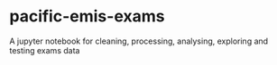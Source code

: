 # pacific-emis-exams
A jupyter notebook for cleaning, processing, analysing, exploring and testing exams data

